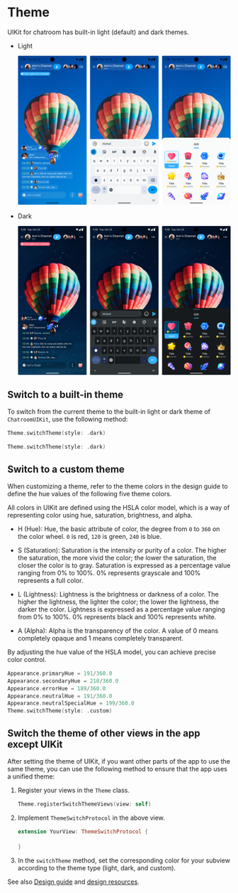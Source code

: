 # Theme

UIKit for chatroom has built-in light (default) and dark themes.

- Light

  ![Light theme](../assets/images/light_mode.png)

- Dark

  ![Dark theme](../assets/images/dark_mode_short.png)

## Switch to a built-in theme

To switch from the current theme to the built-in light or dark theme of `ChatroomUIKit`, use the following method:

```swift
Theme.switchTheme(style: .dark)
```

```swift
Theme.switchTheme(style: .dark)
```

## Switch to a custom theme

When customizing a theme, refer to the theme colors in the design guide to define the hue values of the following five theme colors.

All colors in UIKit are defined using the HSLA color model, which is a way of representing color using hue, saturation, brightness, and alpha.

- H (Hue): Hue, the basic attribute of color, the degree from `0` to `360` on the color wheel. `0` is red, `120` is green, `240` is blue.

- S (Saturation): Saturation is the intensity or purity of a color. The higher the saturation, the more vivid the color; the lower the saturation, the closer the color is to gray. Saturation is expressed as a percentage value ranging from 0% to 100%. 0% represents grayscale and 100% represents a full color.

- L (Lightness): Lightness is the brightness or darkness of a color. The higher the lightness, the lighter the color; the lower the lightness, the darker the color. Lightness is expressed as a percentage value ranging from 0% to 100%. 0% represents black and 100% represents white.

- A (Alpha): Alpha is the transparency of the color. A value of 0 means completely opaque and 1 means completely transparent.

By adjusting the hue value of the HSLA model, you can achieve precise color control.

```swift
Appearance.primaryHue = 191/360.0
Appearance.secondaryHue = 210/360.0
Appearance.errorHue = 189/360.0
Appearance.neutralHue = 191/360.0
Appearance.neutralSpecialHue = 199/360.0
Theme.switchTheme(style: .custom)
```

## Switch the theme of other views in the app except UIKit

After setting the theme of UIKit, if you want other parts of the app to use the same theme, you can use the following method to ensure that the app uses a unified theme:

1. Register your views in the `Theme` class.

    ```swift
    Theme.registerSwitchThemeViews(view: self)
    ```
   
1. Implement `ThemeSwitchProtocol` in the above view.
    ```swift
    extension YourView: ThemeSwitchProtocol {

    }
    ```
1. In the `switchTheme` method, set the corresponding color for your subview according to the theme type (light, dark, and custom).

See also [Design guide](../design-guide.md) and [design resources](https://www.figma.com/community/file/1322495388317476706/chatroom-uikit). 